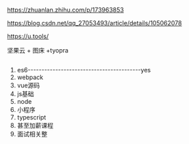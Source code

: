 https://zhuanlan.zhihu.com/p/173963853

https://blog.csdn.net/qq_27053493/article/details/105062078





https://u.tools/



坚果云 + 图床 +tyopra



```

```



1. es6-----------------------------------------yes           
2. webpack
3. vue源码
4. js基础
5. node
6. 小程序
7. typescript
8. 甚至加薪课程
9. 面试相关整